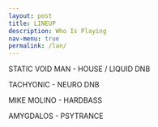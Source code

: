 ```yaml
---
layout: post
title: LINEUP
description: Who Is Playing
nav-menu: true
permalink: /lan/
---
```


STATIC VOID MAN - HOUSE / LIQUID DNB

TACHYONIC - NEURO DNB

MIKE MOLINO - HARDBASS

AMYGDALOS - PSYTRANCE